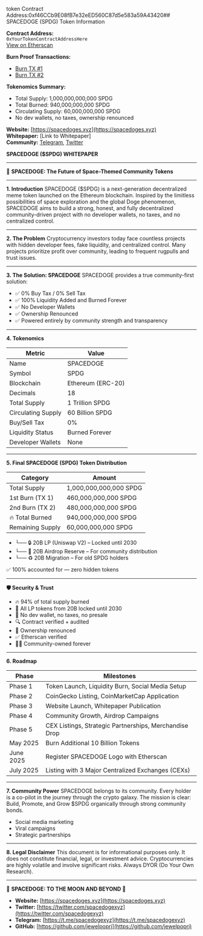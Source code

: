 token Contract Address:0xf46CCb9E08fB7e32eED560C87d5e583a59A43420## SPACEDOGE (SPDG) Token Information

**Contract Address:**  
`0xYourTokenContractAddressHere`  
[View on Etherscan](https://etherscan.io/token/0xYourTokenContractAddressHere)

**Burn Proof Transactions:**  
- [Burn TX #1](https://etherscan.io/tx/0x2d2ddee3f14fd46eb6fdaa8f9073adb6aa0787470d747347dde9d79906b12daf)  
- [Burn TX #2](https://etherscan.io/tx/0xf65fd2566e9eebf2bff5f9404ef38fdf5465fb9c354543150b91aa3e0815766c)

**Tokenomics Summary:**  
- Total Supply: 1,000,000,000,000 SPDG  
- Total Burned: 940,000,000,000 SPDG  
- Circulating Supply: 60,000,000,000 SPDG  
- No dev wallets, no taxes, ownership renounced

**Website:** [https://spacedoges.xyz](https://spacedoges.xyz)  
**Whitepaper:** [Link to Whitepaper]  
**Community:** [Telegram](https://t.me/spacedogexyz), [Twitter](https://twitter.com/spacedogexyz)



**SPACEDOGE (\$SPDG) WHITEPAPER**

---

🚀 **SPACEDOGE: The Future of Space-Themed Community Tokens**

---

**1. Introduction**
SPACEDOGE (\$SPDG) is a next-generation decentralized meme token launched on the Ethereum blockchain. Inspired by the limitless possibilities of space exploration and the global Doge phenomenon, SPACEDOGE aims to build a strong, honest, and fully decentralized community-driven project with no developer wallets, no taxes, and no centralized control.

---

**2. The Problem**
Cryptocurrency investors today face countless projects with hidden developer fees, fake liquidity, and centralized control. Many projects prioritize profit over community, leading to frequent rugpulls and trust issues.

---

**3. The Solution: SPACEDOGE**
SPACEDOGE provides a true community-first solution:

* ✅ 0% Buy Tax / 0% Sell Tax
* ✅ 100% Liquidity Added and Burned Forever
* ✅ No Developer Wallets
* ✅ Ownership Renounced
* ✅ Powered entirely by community strength and transparency

---

**4. Tokenomics**

| Metric             | Value             |
| ------------------ | ----------------- |
| Name               | SPACEDOGE         |
| Symbol             | SPDG              |
| Blockchain         | Ethereum (ERC-20) |
| Decimals           | 18                |
| Total Supply       | 1 Trillion SPDG   |
| Circulating Supply | 60 Billion SPDG   |
| Buy/Sell Tax       | 0%                |
| Liquidity Status   | Burned Forever    |
| Developer Wallets  | None              |

---

**5. Final SPACEDOGE (SPDG) Token Distribution**

| Category         | Amount                 |
| ---------------- | ---------------------- |
| Total Supply     | 1,000,000,000,000 SPDG |
| 1st Burn (TX 1)  | 460,000,000,000 SPDG   |
| 2nd Burn (TX 2)  | 480,000,000,000 SPDG   |
| 🔥 Total Burned  | 940,000,000,000 SPDG   |
| Remaining Supply | 60,000,000,000 SPDG    |

* └── 🔒 20B LP (Uniswap V2) – Locked until 2030
* └── 🎁 20B Airdrop Reserve – For community distribution
* └── ♻️ 20B Migration – For old SPDG holders

✅ 100% accounted for — zero hidden tokens

---

**🛡️ Security & Trust**

* 🔥 94% of total supply burned
* 🔐 All LP tokens from 20B locked until 2030
* 🧾 No dev wallet, no taxes, no presale
* 🔍 Contract verified + audited
* 🪪 Ownership renounced
* ✅ Etherscan verified
* 🧑‍🚀 Community-owned forever

---

**6. Roadmap**

| Phase     | Milestones                                             |
| --------- | ------------------------------------------------------ |
| Phase 1   | Token Launch, Liquidity Burn, Social Media Setup       |
| Phase 2   | CoinGecko Listing, CoinMarketCap Application           |
| Phase 3   | Website Launch, Whitepaper Publication                 |
| Phase 4   | Community Growth, Airdrop Campaigns                    |
| Phase 5   | CEX Listings, Strategic Partnerships, Merchandise Drop |
| May 2025  | Burn Additional 10 Billion Tokens                      |
| June 2025 | Register SPACEDOGE Logo with Etherscan                 |
| July 2025 | Listing with 3 Major Centralized Exchanges (CEXs)      |

---

**7. Community Power**
SPACEDOGE belongs to its community. Every holder is a co-pilot in the journey through the crypto galaxy. The mission is clear: Build, Promote, and Grow \$SPDG organically through strong community bonds.

* Social media marketing
* Viral campaigns
* Strategic partnerships

---

**8. Legal Disclaimer**
This document is for informational purposes only. It does not constitute financial, legal, or investment advice. Cryptocurrencies are highly volatile and involve significant risks. Always DYOR (Do Your Own Research).

---

💪 **SPACEDOGE: TO THE MOON AND BEYOND 🚀**

* **Website:** [https://spacedoges.xyz](https://spacedoges.xyz)
* **Twitter:** [https://twitter.com/spacedogexyz](https://twitter.com/spacedogexyz)
* **Telegram:** [https://t.me/spacedogexyz](https://t.me/spacedogexyz)
* **GitHub:** [https://github.com/jewelpopri](https://github.com/jewelpopri)
